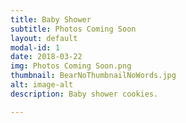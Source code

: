 ```yaml
---
title: Baby Shower
subtitle: Photos Coming Soon
layout: default
modal-id: 1
date: 2018-03-22
img: Photos Coming Soon.png
thumbnail: BearNoThumbnailNoWords.jpg
alt: image-alt
description: Baby shower cookies.

---
```

